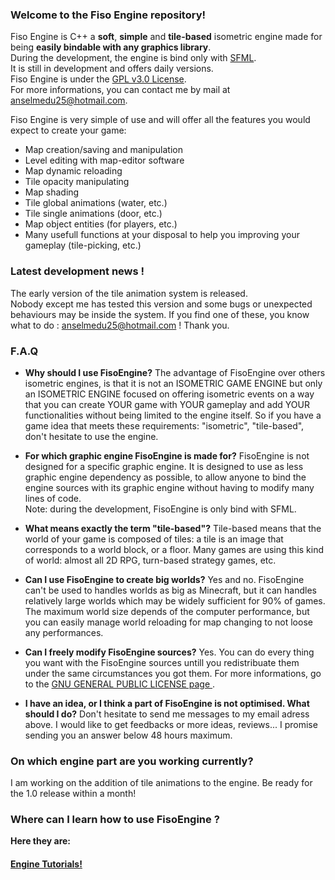 ### Welcome to the Fiso Engine repository!

Fiso Engine is C++ a **soft**, **simple** and **tile-based** isometric engine made for being **easily bindable with any graphics library**.<br/>
During the development, the engine is bind only with <a href="http://www.sfml-dev.org/index-fr.php">SFML</a>. <br/>
It is still in development and offers daily versions.<br/>
Fiso Engine is under the <a href="http://www.gnu.org/licenses/gpl-3.0.en.html">GPL v3.0 License</a>.<br/>
For more informations, you can contact me by mail at anselmedu25@hotmail.com.

Fiso Engine is very simple of use and will offer all the features you would expect to create your game:
* Map creation/saving and manipulation
* Level editing with map-editor software
* Map dynamic reloading
* Tile opacity manipulating
* Map shading
* Tile global animations (water, etc.)
* Tile single animations (door, etc.)
* Map object entities (for players, etc.)
* Many usefull functions at your disposal to help you improving your gameplay (tile-picking, etc.)

### Latest development news !
The early version of the tile animation system is released.<br/>
Nobody except me has tested this version and some bugs or unexpected behaviours may be inside the system. If
you find one of these, you know what to do : anselmedu25@hotmail.com ! Thank you.

### F.A.Q
* **Why should I use FisoEngine?**
The advantage of FisoEngine over others isometric engines, is that it is not an ISOMETRIC GAME ENGINE but only an ISOMETRIC ENGINE focused on offering isometric events on a way that you can create YOUR game with YOUR gameplay and add YOUR functionalities without being limited to the engine itself. So if you have a game idea that meets these requirements: "isometric", "tile-based", don't hesitate to use the engine.

* **For which graphic engine FisoEngine is made for?**
FisoEngine is not designed for a specific graphic engine. It is designed to use as less graphic engine dependency as possible, to allow anyone to bind the engine sources with its graphic engine without having to modify many lines of code.<br/>
Note: during the development, FisoEngine is only bind with SFML. 

* **What means exactly the term "tile-based"?**
Tile-based means that the world of your game is composed of tiles: a tile is an image that corresponds to a world block, or a floor. Many games are using this kind of world: almost all 2D RPG, turn-based strategy games, etc.

* **Can I use FisoEngine to create big worlds?**
Yes and no. FisoEngine can't be used to handles worlds as big as Minecraft, but it can handles relatively large worlds which may be widely sufficient for 90% of games. The maximum world size depends of the computer performance, but you can easily manage world reloading for map changing to not loose any performances.

* **Can I freely modify FisoEngine sources?**
Yes. You can do every thing you want with the FisoEngine sources untill you redistribuate them under the same circumstances you got them. For more informations, go to the <a href="https://www.gnu.org/copyleft/gpl.html"> GNU GENERAL PUBLIC LICENSE page </a>.

* **I have an idea, or I think a part of FisoEngine is not optimised. What should I do?**
Don't hesitate to send me messages to my email adress above. I would like to get feedbacks or more ideas, reviews... I promise sending you an answer below 48 hours maximum. 

### On which engine part are you working currently?

I am working on the addition of tile animations to the engine. Be ready for the 1.0 release within a month!

### Where can I learn how to use FisoEngine ?
**Here they are:**
#### <a href="https://github.com/AnselmeClergeot/IsometricEngine/wiki/Home">Engine Tutorials!</a>
